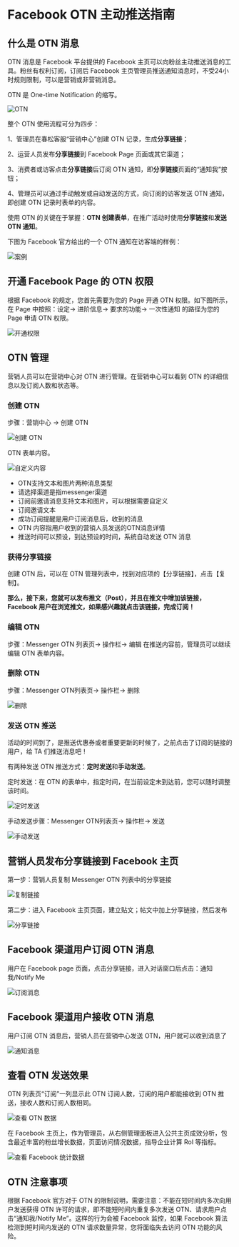 # Facebook OTN 主动推送指南

## 什么是 OTN 消息

OTN 消息是 Facebook 平台提供的 Facebook 主页可以向粉丝主动推送消息的工具。粉丝有权利订阅，订阅后 Facebook 主页管理员推送通知消息时，不受24小时规则限制，可以是营销或非营销消息。

OTN 是 One-time Notification 的缩写。

![OTN](../../../../images/products/cskefu/messenger/image-2021-02-19-120353.png)

整个 OTN 使用流程可分为四步：

1、管理员在春松客服“营销中心”创建 OTN 记录，生成**分享链接**；

2、运营人员发布**分享链接**到 Facebook Page 页面或其它渠道；

3、消费者或访客点击**分享链接**后订阅 OTN 通知，即**分享链接**页面的“通知我”按钮；

4、管理员可以通过手动触发或自动发送的方式，向订阅的访客发送 OTN 通知，即创建 OTN 记录时表单的内容。

使用 OTN 的关键在于掌握：**OTN 创建表单**，在推广活动时使用**分享链接**和**发送 OTN 通知**。

下图为 Facebook 官方给出的一个 OTN 通知在访客端的样例：

![案例](../../../../images/products/cskefu/messenger/image2021-2-6_0-12-8.png)

## 开通 Facebook Page 的 OTN 权限

根据 Facebook 的规定，您首先需要为您的 Page 开通 OTN 权限。如下图所示，在 Page 中按照：设定→ 进阶信息→ 要求的功能→ 一次性通知 的路径为您的 Page 申请 OTN 权限。

![开通权限](../../../../images/products/cskefu/messenger/image2021-2-5_23-3-7.png)

## OTN 管理

营销人员可以在营销中心对 OTN 进行管理。在营销中心可以看到 OTN 的详细信息以及订阅人数和状态等。

### 创建 OTN

步骤：营销中心 → 创建 OTN

![创建 OTN](../../../../images/products/cskefu/messenger/image2021-2-4_14-30-15.png)

OTN 表单内容。

![自定义内容](../../../../images/products/cskefu/messenger/image2021-2-10_19-31-55.png)

* OTN支持文本和图片两种消息类型
* 请选择渠道是指messenger渠道
* 订阅前邀请消息支持文本和图片，可以根据需要自定义
* 订阅邀请文本
* 成功订阅提醒是用户订阅消息后，收到的消息
* OTN 内容指用户收到的营销人员发送的OTN消息详情
* 推送时间可以预设，到达预设的时间，系统自动发送 OTN 消息

### 获得分享链接

创建 OTN 后，可以在 OTN 管理列表中，找到对应项的【分享链接】，点击【复制】。

**那么，接下来，您就可以发布推文（Post），并且在推文中增加该链接，Facebook 用户在浏览推文，如果感兴趣就点击该链接，完成订阅！**

### 编辑 OTN

步骤：Messenger OTN 列表页→ 操作栏→ 编辑
在推送内容前，管理员可以继续编辑 OTN 表单内容。

### 删除 OTN

步骤：Messenger OTN列表页→ 操作栏→ 删除

![删除](../../../../images/products/cskefu/messenger/image2021-2-4_23-59-8.png)

### 发送 OTN 推送

活动的时间到了，是推送优惠券或者重要更新的时候了，之前点击了订阅的链接的用户，给 TA 们推送消息吧！

有两种发送 OTN 推送方式：**定时发送**和**手动发送**。

定时发送：在 OTN 的表单中，指定时间，在当前设定未到达前，您可以随时调整该时间。

![定时发送](../../../../images/products/cskefu/messenger/image2021210-18470.png)

手动发送步骤：Messenger OTN列表页→ 操作栏→ 发送

![手动发送](../../../../images/products/cskefu/messenger/image2021-2-5_0-0-35.png)

## 营销人员发布分享链接到 Facebook 主页

第一步：营销人员复制 Messenger OTN 列表中的分享链接

![复制链接](../../../../images/products/cskefu/messenger/image2021-2-5_0-6-56.png)

第二步：进入 Facebook 主页页面，建立贴文；帖文中加上分享链接，然后发布

![分享链接](../../../../images/products/cskefu/messenger/image2021-2-5_23-23-19.png)

## Facebook 渠道用户订阅 OTN 消息

用户在 Facebook page 页面，点击分享链接，进入对话窗口后点击：通知我/Notify Me

![订阅消息](../../../../images/products/cskefu/messenger/image2021-2-5_23-45-39.png)

## Facebook 渠道用户接收 OTN 消息

用户订阅 OTN 消息后，营销人员在营销中心发送 OTN，用户就可以收到消息了

![通知消息](../../../../images/products/cskefu/messenger/image2021-2-5_23-48-11.png)

## 查看 OTN 发送效果

OTN 列表页“订阅”一列显示此 OTN 订阅人数，订阅的用户都能接收到 OTN 推送，接收人数和订阅人数相同。

![查看 OTN 数据](../../../../images/products/cskefu/messenger/image2021-2-10_3-35-16.png)

在 Facebook 主页上，作为管理员，从右侧管理面板进入公共主页成效分析，包含最近丰富的粉丝增长数据，页面访问情况数据，指导企业计算 RoI 等指标。

![查看 Facebook 统计数据](../../../../images/products/cskefu/messenger/image2021-2-5_10-9-5.png)

## OTN 注意事项

根据 Facebook 官方对于 OTN 的限制说明，需要注意：不能在短时间内多次向用户发送获得 OTN 许可的请求，即不能短时间内重复多次发送 OTN、请求用户点击“通知我/Notify Me”。这样的行为会被 Facebook 监控，如果 Facebook 算法检测到短时间内发送的 OTN 请求数量异常，您将面临失去访问 OTN 功能的风险。

